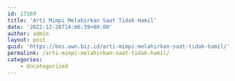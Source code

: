 ```yaml
---
id: 17169
title: 'Arti Mimpi Melahirkan Saat Tidak Hamil'
date: '2022-12-20T14:06:39+00:00'
author: admin
layout: post
guid: 'https://bos.awn.biz.id/arti-mimpi-melahirkan-saat-tidak-hamil/'
permalink: /arti-mimpi-melahirkan-saat-tidak-hamil/
categories:
    - Uncategorized
---
```


